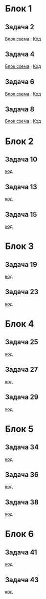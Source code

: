 #  Блок 1

## Задача 2
[Блок схема](https://github.com/Vladislav163rus/Csharp/blob/main/Less1/Task1/Task1.drawio.png) ; [Код](https://github.com/Vladislav163rus/Csharp/blob/main/Less1/Task1/Program.cs)

## Задача 4
[Блок схема](https://github.com/Vladislav163rus/Csharp/blob/main/Less1/Task2/Task2.drawio.png) ; [Код](https://github.com/Vladislav163rus/Csharp/blob/main/Less1/Task2/Task2.csproj)

## Задача 6
[Блок схема](https://github.com/Vladislav163rus/Csharp/blob/main/Less1/Task3/Task3.drawio.png) ; [Код](https://github.com/Vladislav163rus/Csharp/blob/main/Less1/Task3/Task3.csproj)

## Задача 8
[Блок схема](https://github.com/Vladislav163rus/Csharp/blob/main/Less1/Task4/Task4.drawio.png) ; [Код](https://github.com/Vladislav163rus/Csharp/blob/main/Less1/Task4/Task4.csproj)

# Блок 2

## Задача 10
[код](https://github.com/Vladislav163rus/Csharp/blob/main/Less2/Task1/Program.cs)

## Задача 13
[код](https://github.com/Vladislav163rus/Csharp/blob/main/Less2/Task2/Program.cs)

## Задача 15
[код](https://github.com/Vladislav163rus/Csharp/blob/main/Less2/Task3/Program.cs)

# Блок 3

## Задача 19
[код](https://github.com/Vladislav163rus/Csharp/blob/main/Less3/Task1/Program.cs)

## Задача 23
[код](https://github.com/Vladislav163rus/Csharp/blob/main/Less3/Task2/Program.cs)

# Блок 4

## Задача 25
[код](https://github.com/Vladislav163rus/Csharp/blob/main/Less4/Task1/Program.cs)

## Задача 27
[код](https://github.com/Vladislav163rus/Csharp/blob/main/Less4/Task2/Program.cs)

## Задача 29
[код](https://github.com/Vladislav163rus/Csharp/blob/main/Less4/Task3/Program.cs)

# Блок 5

## Задача 34
[код](https://github.com/Vladislav163rus/Csharp/blob/main/Less5/Task1/Program.cs)

## Задача 36
[код](https://github.com/Vladislav163rus/Csharp/blob/main/Less5/Task2/Program.cs)

## Задача 38
[код](https://github.com/Vladislav163rus/Csharp/blob/main/Less5/Task3/Program.cs)

# Блок 6

## Задача 41
[код](https://github.com/Vladislav163rus/Csharp/blob/main/Less6/Task1/Program.cs)

## Задача 43
[код](https://github.com/Vladislav163rus/Csharp/blob/main/Less6/Task2/Program.cs)
